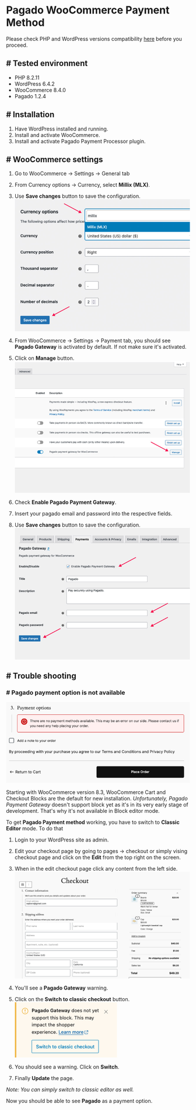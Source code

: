 # Pagado WooCommerce Payment Method
Please check PHP and WordPress versions compatibility [here](https://make.wordpress.org/core/handbook/references/php-compatibility-and-wordpress-versions/) before you proceed.

## # Tested environment
* PHP 8.2.11
* WordPress 6.4.2
* WooCommerce 8.4.0
* Pagado 1.2.4

## # Installation
1. Have WordPress installed and running.
2. Install and activate WooCommerce.
3. Install and activate Pagado Payment Processor plugin.

## # WooCommerce settings
1. Go to WooCommerce -> Settings -> General tab
2. From Currency options -> Currency, select **Millix (MLX)**.
3. Use **Save changes** button to save the configuration.
![Select millix as currency](./doc-img/select-currency-millix.jpg)

4. From WooCommerce -> Settings -> Payment tab, you should see **Pagado Gateway** is activated by default. If not make sure it's activated.
5. Click on **Manage** button.
![Manage pagado](./doc-img/manage-pagado.jpg)

1. Check **Enable Pagado Payment Gateway**.
2. Insert your pagado email and password into the respective fields.
3. Use **Save changes** button to save the configuration.
![Pagado details](./doc-img/pagado-access-details.jpg)

## # Trouble shooting
### # Pagado payment option is not available
![No payment option](./doc-img/no-payment-option.png)

Starting with WooCommerce version 8.3, WooCommerce Cart and Checkout Blocks are the default for new installation. *Unfortunately, Pagado Payment Gateway* doesn't support block yet as it's in its very early stage of development. That's why it's not available in Block editor mode.

To get **Pagado Payment method** working, you have to switch to **Classic Editor** mode. To do that

1. Login to your WordPress site as admin.
2. Edit your checkout page by going to pages -> checkout or simply vising checkout page and click on the **Edit** from the top right on the screen.
3. When in the edit checkout page click any content from the left side.
![Checkout blocks](./doc-img/checkout-blocks.png)

4. You'll see a **Pagado Gateway** warning.
5. Click on the **Switch to classic checkout** button.
![Block not supported](./doc-img/block-not-supported.png)

6. You should see a warning. Click on **Switch**.
7. Finally **Update** the page.

*Note: You can simply switch to classic editor as well.*

Now you should be able to see **Pagado** as a payment option.

